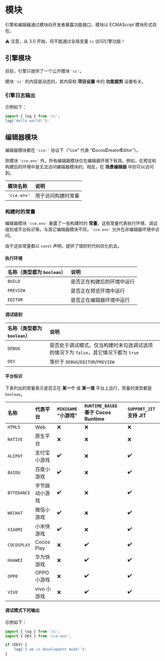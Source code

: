 # 模块

引擎和编辑器通过模块向开发者暴露功能接口，模块以 ECMAScript 模块形式存在。

⚠️ 注意，从 3.0 开始，将不能通过全局变量 `cc` 访问引擎功能！

## 引擎模块

目前，引擎只提供了一个公开模块 `'cc'`。

模块 `'cc'` 的内容是动态的，其内容和 **项目设置** 中的 **功能裁剪** 设置有关。

### 引擎日志输出

示例如下：

```ts
import { log } from 'cc';
log('Hello world!');
```

## 编辑器模块

编辑器模块都在 `'cce:'` 协议下（“cce” 代表 “**C**ocos**C**reator**E**ditor”）。

除模块 `'cce.env'` 外，所有编辑器模块仅在编辑器环境下有效。例如，在预览和构建后的环境中是无法访问编辑器模块的，相反，在 **场景编辑器** 中则可以访问到。

| 模块名称     | 说明             |
| :---------- | :-------------- |
| `'cce.env'` | 用于访问构建时常量 |
<!--
| `'cce:gizmo'` | Gizmo          |
-->

### 构建时的常量

编辑器模块 `'cce.env'` 暴露了一些构建时的 **常量**，这些常量代表执行环境、调试级别或平台标识等。与其它编辑器模块不同，`'cce.env'` 允许在非编辑器环境中访问。

由于这些常量都以 `const` 声明，提供了很好的代码优化机会。

#### 执行环境

| 名称（类型都为 `boolean`）| 说明    |
| :-------- | :------------------- |
| `BUILD`   | 是否正在构建后的环境中运行 |
| `PREVIEW` | 是否正在预览环境中运行    |
| `EDITOR`  | 是否正在编辑器环境中运行  |

#### 调试级别

| 名称（类型都为 `boolean`） | 说明 |
| :------ | :------ |
| `DEBUG` | 是否处于调试模式。仅当构建时未勾选调试选项的情况下为 `false`，其它情况下都为 `true` |
| `DEV`   | 等价于 `DEBUG`/`EDITOR`/`PREVIEW` |

#### 平台标识

下表列出的常量表示是否正在 **某一个** 或 **某一类** 平台上运行，常量的类型都是 `boolean`。
<!-- 下表请按字典序排序 -->

| 名称        | 代表平台      | `MINIGAME` “小游戏” | `RUNTIME_BASED` 基于 Cocos Runtime | `SUPPORT_JIT` 支持 JIT |
| :---------- | :---------- | :----------------- | :----------------- | :----------------- |
| `HTML5`     | Web         | ❌                  | ❌                 | ❌                 |
| `NATIVE`    | 原生平台     | ❌                  | ❌                 | ❌                 |
| `ALIPAY`    | 支付宝小游戏  | ✔️                   | ❌                 | ✔️                 |
| `BAIDU`     | 百度小游戏    | ✔️                   | ❌                | ✔️                  |
| `BYTEDANCE` | 字节跳动小游戏 | ✔️                   | ❌                | ✔️                  |
| `WECHAT`    | 微信小游戏    | ✔️                   | ❌                | ✔️                  |
| `XIAOMI`    | 小米快游戏    | ✔️                   | ❌                | ✔️                  |
| `COCOSPLAY` | Cocos Play  | ❌                   | ✔️                 | ✔️                 |
| `HUAWEI`    | 华为快游戏    | ❌                   | ✔️                 | ✔️                 |
| `OPPO`      | OPPO 小游戏  | ❌                   | ✔️                 | ✔️                 |
| `VIVO`      | vivo 小游戏  | ❌                   | ✔️                 | ✔️                 |

#### 调试模式下的输出

示例如下：

```ts
import { log } from 'cc';
import { DEV } from 'cce.env';

if (DEV) {
    log('I am in development mode!');
}
```
